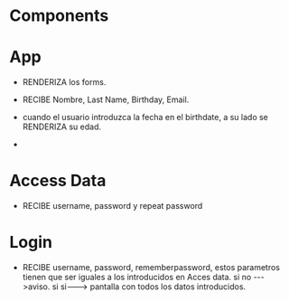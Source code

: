 # Components

# App

- RENDERIZA los forms.

- RECIBE Nombre, Last Name, Birthday, Email.
- cuando el usuario introduzca la fecha en el birthdate, a su lado
  se RENDERIZA su edad.
-

# Access Data

- RECIBE username, password y repeat password

# Login

- RECIBE username, password, rememberpassword,
  estos parametros tienen que ser iguales a los introducidos en Acces data.
  si no --->aviso.
  si si---> pantalla con todos los datos introducidos.
